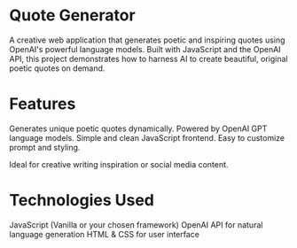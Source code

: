 # Quote Generator
  A creative web application that generates poetic and inspiring quotes using OpenAI's powerful language models. Built with JavaScript and the OpenAI API, this project demonstrates how to harness AI to create beautiful,
  original poetic quotes on demand.

# Features
  Generates unique poetic quotes dynamically.
  Powered by OpenAI GPT language models.
  Simple and clean JavaScript frontend.
  Easy to customize prompt and styling.

Ideal for creative writing inspiration or social media content.

# Technologies Used
  JavaScript (Vanilla or your chosen framework)
  OpenAI API for natural language generation
  HTML & CSS for user interface
